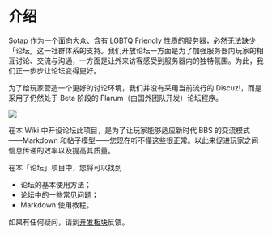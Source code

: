 # 介绍

Sotap 作为一个面向大众、含有 LGBTQ Friendly 性质的服务器，必然无法缺少「论坛」这一社群体系的支持。我们开放论坛一方面是为了加强服务器内玩家的相互讨论、交流与沟通，一方面是让外来访客感受到服务器内的独特氛围。为此，我们正一步步让论坛变得更好。

为了给玩家营造一个更好的讨论环境，我们并没有采用当前流行的 Discuz!，而是采用了仍然处于 Beta 阶段的 Flarum（由国外团队开发）论坛程序。

![](https://i.loli.net/2019/08/09/3Kb9EYt67hwoZuy.png)

在本 Wiki 中开设论坛此项目，是为了让玩家能够适应新时代 BBS 的交流模式——Markdown 和帖子模型——您现在听不懂这些很正常。以此来促进玩家之间信息传递的效率以及提高其质量。

在本「论坛」项目中，您将可以找到

- 论坛的基本使用方法；
- 论坛中的一些常见问题；
- Markdown 使用教程。

如果有任何疑问，请到[开发板块](//g.sotap.org/t/development)反馈。
